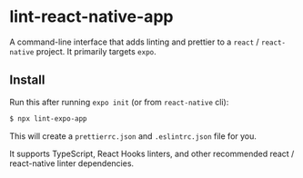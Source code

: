 # lint-react-native-app

A command-line interface that adds linting and prettier to a `react` / `react-native` project. It primarily targets `expo`.

## Install

Run this after running `expo init` (or from `react-native` cli):

```bash
$ npx lint-expo-app
```

This will create a `prettierrc.json` and `.eslintrc.json` file for you.

It supports TypeScript, React Hooks linters, and other recommended react / react-native linter dependencies.
